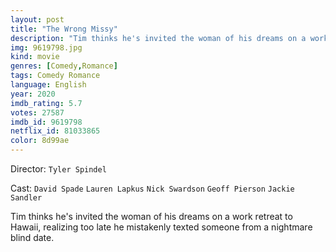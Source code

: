 ```yaml
---
layout: post
title: "The Wrong Missy"
description: "Tim thinks he's invited the woman of his dreams on a work retreat to Hawaii, realizing too late he mistakenly texted someone from a nightmare blind date..."
img: 9619798.jpg
kind: movie
genres: [Comedy,Romance]
tags: Comedy Romance 
language: English
year: 2020
imdb_rating: 5.7
votes: 27587
imdb_id: 9619798
netflix_id: 81033865
color: 8d99ae
---
```

Director: `Tyler Spindel`  

Cast: `David Spade` `Lauren Lapkus` `Nick Swardson` `Geoff Pierson` `Jackie Sandler` 

Tim thinks he's invited the woman of his dreams on a work retreat to Hawaii, realizing too late he mistakenly texted someone from a nightmare blind date.